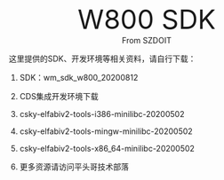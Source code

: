 <center><font size=10> W800 SDK </center></font>
<center> From SZDOIT</center>

​	这里提供的SDK、开发环境等相关资料，请自行下载：

1. SDK：wm_sdk_w800_20200812

2. CDS集成开发环境下载
3. csky-elfabiv2-tools-i386-minilibc-20200502
4. csky-elfabiv2-tools-mingw-minilibc-20200502
5. csky-elfabiv2-tools-x86_64-minilibc-20200502
6. 更多资源请访问平头哥技术部落



